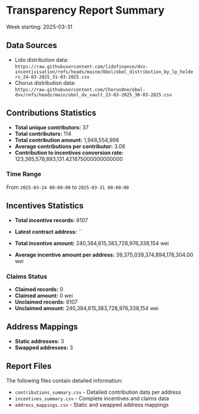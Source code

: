 # Transparency Report Summary
Week starting: 2025-03-31

## Data Sources
- Lido distribution data: `https://raw.githubusercontent.com/lidofinance/dvv-incentivisation/refs/heads/maine/Obol/obol_distribution_by_lp_holders_24-03-2025_31-03-2025.csv`
- Chorus distribution data: `https://raw.githubusercontent.com/ChorusOne/obol-dvv/refs/heads/main/obol_dv_vault_23-03-2025_30-03-2025.csv`

## Contributions Statistics
- **Total unique contributors:** 37
- **Total contributors:** 114
- **Total contribution amount:** 1,948,554,998
- **Average contributions per contributor:** 3.08
- **Contribution to incentives conversion rate:** 123,365,578,893,131.421875000000000000

### Time Range
From `2025-03-24 00:00:00` to `2025-03-31 00:00:00`

## Incentives Statistics
- **Total incentive records:** 6107
- **Latest contract address:** ``

- **Total incentive amount:** 240,384,615,383,728,976,338,154 wei
- **Average incentive amount per address:** 39,375,039,374,894,178,304.00 wei

### Claims Status
- **Claimed records:** 0
- **Claimed amount:** 0 wei
- **Unclaimed records:** 6107
- **Unclaimed amount:** 240,384,615,383,728,976,338,154 wei

## Address Mappings
- **Static addresses:** 3
- **Swapped addresses:** 3

## Report Files
The following files contain detailed information:
- `contributions_summary.csv` - Detailed contribution data per address
- `incentives_summary.csv` - Complete incentives and claims data
- `address_mappings.csv` - Static and swapped address mappings